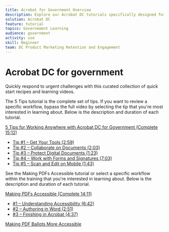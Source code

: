 ```yaml
---
title: Acrobat for Government Overview
description: Explore our Acrobat DC tutorials specifically designed for federal, state, and local government
solution: Acrobat DC
feature: tutorial
topics: Governement Learning
audience: government
activity: use
skill: Beginner
team: DC Product Marketing Retention and Engagement
---
```


# Acrobat DC for government

Quickly respond to urgent challenges with this curated collection of quick start recipes and learning videos.

The 5 Tips tutorial is the complete set of tips. If you want to review a specific workflow, bypass the full video by selecting the tip that you're most interested in learning about. Below is the description and duration of each tutorial.

[5 Tips for Working Anywhere with Acrobat DC for Government (Complete 15:12)](5-tips-for-working-anywhere-with-acrobat-dc-for-government.md) 
* [Tip #1 – Get Your Tools (2:59)](get-your-tools.md)
* [Tip #2 – Collaborate on Documents (2:03)](collaborate-on-documents.md)
* [Tip #3 – Protect Digital Documents (1:23)](protect-digital-documents.md)
* [Tip #4 – Work with Forms and Signatures (7:03)](work-with-forms-and-signatures.md)
* [Tip #5 – Scan and Edit on Mobile (1:43)](scan-and-edit-on-mobile.md)

See the Making PDFs Accessible tutorial or select a specific workflow within the training that you're interested in learning about. Below is the description and duration of each tutorial.

[Making PDFs Accessible (Complete 14:11)](making-pdfs-accessible.md)
* [#1 – Understanding Accessibility (6:42)](understanding-accessibility.md)
* [#2 – Authoring in Word (2:51)](authoring-in-word.md)
* [#3 – Finishing in Acrobat (4:37)](finishing-in-acrobat.md)

[Making PDF Ballots More Accessible](making-pdf-ballots-accessible.md)
